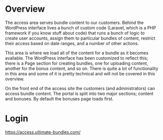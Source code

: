 <!-- TITLE: Access Area -->

# Overview
The access area serves bundle content to our customers.  Behind the WordPress interface lives a bunch of custom code (Laravel, which is a PHP framework if you know stuff about code) that runs a bunch of logic to create user accounts, assign them to particular bundles of content, restrict their access based on date ranges, and a number of other actions.

This area is where we load all of the content for a bundle as it becomes available.  The WordPress interface has been customized to reflect this; there is a Page section for creating bundles, one for uploading content, another for the bonus content, and so on.  There is quite a lot of functionality in this area and some of it is pretty technical and will not be covered in this overview.

On the front end of the access site the customers (and administrators) can access bundle content.  The portal is split into two major sections; content and bonuses.  By default the bonuses page loads first.
# Login
https://access.ultimate-bundles.com/